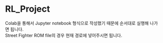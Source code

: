 # RL_Project

Colab을 통해서 Jupyter notebook 형식으로 작성했기 때문에 순서대로 실행해 나가면 됩니다.\
Street Fighter ROM file의 경우 현재 경로에 넣어주시면 됩니다.
